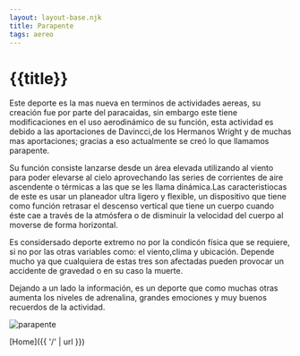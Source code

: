 ```yaml
---
layout: layout-base.njk
title: Parapente
tags: aereo
---
```


# {{title}}

Este deporte es la mas nueva en terminos de actividades aereas, su creación fue por parte del paracaidas, sin embargo este tiene modificaciones en el uso aerodinámico de su función, esta actividad es debido a las aportaciones de Davincci,de los Hermanos Wright y de muchas mas aportaciones; gracias a eso actualmente se creó lo que llamamos parapente.

Su función consiste lanzarse desde un área elevada utilizando al viento para poder elevarse al cielo aprovechando las series de corrientes de aire ascendente o térmicas a las que se les llama dinámica.Las caracteristiocas de este es usar un planeador ultra ligero y flexible, un dispositivo que tiene como función retrasar el descenso vertical que tiene un cuerpo cuando éste cae a través de la atmósfera o de disminuir la velocidad del cuerpo al moverse de forma horizontal.

Es considersado deporte extremo no por la condicón física que se requiere, si no por las otras variables como: el viento,clima y ubicación. Depende mucho ya que cualquiera de estas tres son afectadas pueden provocar un accidente de gravedad o en su caso la muerte.

Dejando a un lado la información, es un deporte que como muchas otras aumenta los niveles de adrenalina, grandes emociones y muy buenos recuerdos de la actividad.

![parapente](https://tse4.mm.bing.net/th?id=OIP.seRjXooG5F8suAA4L6dmxgHaFj&pid=Api&P=0&h=180)

[Home]({{ '/' | url }})
